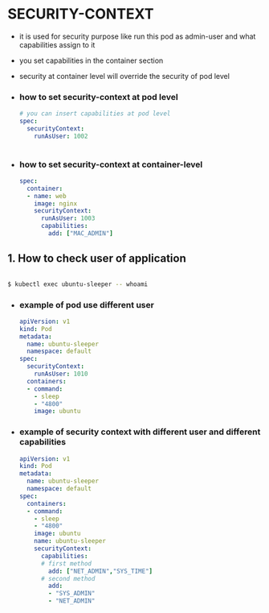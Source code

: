 # SECURITY-CONTEXT
- it is used for security purpose like run this pod as admin-user and what capabilities assign to it

- you set capabilities in the container section
- security at container level will override the security of pod level

- ### how to set security-context at pod level

  ```yaml
  # you can insert capabilities at pod level
  spec:
    securityContext:
      runAsUser: 1002
      
  ```

- ### how to set security-context at container-level

  ```yaml
  spec:
    container:
    - name: web
      image: nginx
      securityContext:
        runAsUser: 1003
        capabilities:
          add: ["MAC_ADMIN"]
  ```

  

## 1. How to check user of application

```bash

$ kubectl exec ubuntu-sleeper -- whoami
```

- ### example of pod use different user

  ```yaml
  apiVersion: v1
  kind: Pod
  metadata:
    name: ubuntu-sleeper
    namespace: default
  spec:
    securityContext:
      runAsUser: 1010
    containers:
    - command:
      - sleep
      - "4800"
      image: ubuntu
  ```

  

- ### example of security context with different user and different capabilities

  ```yaml
  apiVersion: v1
  kind: Pod
  metadata:
    name: ubuntu-sleeper
    namespace: default
  spec:
    containers:
    - command:
      - sleep
      - "4800"
      image: ubuntu
      name: ubuntu-sleeper
      securityContext:
        capabilities:
        # first method
          add: ["NET_ADMIN","SYS_TIME"] 
        # second method
          add:
          - "SYS_ADMIN"
          - "NET_ADMIN"
  ```

  